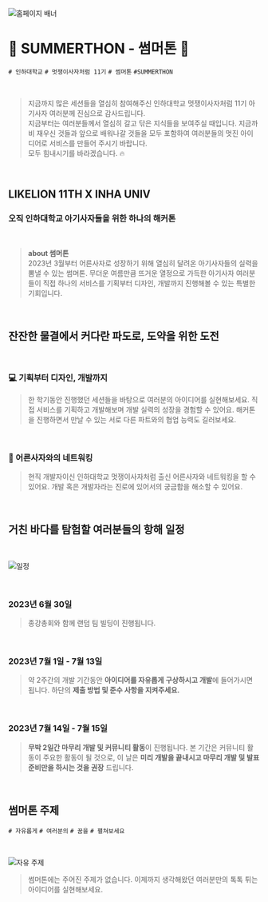 ![홈페이지 배너](https://github.com/Likelion-Inha-11/summerthon-readme/assets/79556112/4317b24c-570f-490a-aa35-c6169f671cf3)
# 🌊 SUMMERTHON - 썸머톤 🌊
`# 인하대학교` `# 멋쟁이사자처럼 11기` `# 썸머톤` `#SUMMERTHON`

<br/>

> 지금까지 많은 세션들을 열심히 참여해주신 인하대학교 멋쟁이사자처럼 11기 아기사자 여러분께 진심으로 감사드립니다.  
> 지금부터는 여러분들께서 열심히 갈고 닦은 지식들을 보여주실 때입니다. 지금까비 재우신 것들과 앞으로 배워나갈 것들을 모두 포함하여 여러분들의 멋진 아이디어로 서비스를 만들어 주시기 바랍니다.  
> 모두 힘내시기를 바라겠습니다. 🔥 

<br/>

## LIKELION 11TH X INHA UNIV
### 오직 인하대학교 아기사자들을 위한 하나의 해커톤

<br/>

> **about 썸머톤**  
> 2023년 3월부터 어른사자로 성장하기 위해 열심히 달려온 아기사자들의 실력을 뽐낼 수 있는 썸머톤. 무더운 여름만큼 뜨거운 열정으로 가득한 아기사자 여러분들이 직접 하나의 서비스를 기획부터 디자인, 개발까지 진행해볼 수 있는 특별한 기회입니다.

<br/>

## 잔잔한 물결에서 커다란 파도로, 도약을 위한 도전

<br/>

### 💻 기획부터 디자인, 개발까지
> 한 학기동안 진행했던 세션들을 바탕으로 여러분의 아이디어를 실현해보세요. 직접 서비스를 기획하고 개발해보며 개발 실력의 성장을 경험할 수 있어요. 해커톤을 진행하면서 만날 수 있는 서로 다른 파트와의 협업 능력도 길러보세요.

<br/>

### 🦁 어른사자와의 네트워킹
> 현직 개발자이신 인하대학교 멋쟁이사자처럼 출신 어른사자와 네트워킹을 할 수 있어요. 개발 혹은 개발자라는 진로에 있어서의 궁금함을 해소할 수 있어요.

<br/>

## 거친 바다를 탐험할 여러분들의 항해 일정

<br/>

![일정](https://github.com/Likelion-Inha-11/summerthon-readme/assets/79556112/da4a8847-e4b2-48c9-8959-ac8eeb12fc78)

<br/>

### 2023년 6월 30일
> 종강총회와 함께 랜덤 팀 빌딩이 진행됩니다.

<br/>

### 2023년 7월 1일 - 7월 13일
> 약 2주간의 개발 기간동안 **아이디어를 자유롭게 구상하시고 개발**에 들어가시면 됩니다.
> 하단의 **제출 방법 및 준수 사항을 지켜주세요.**

<br/>

### 2023년 7월 14일 - 7월 15일
> **무박 2일간 마무리 개발 및 커뮤니티 활동**이 진행됩니다.
> 본 기간은 커뮤니티 활동이 주요한 활동이 될 것으로, 이 날은 **미리 개발을 끝내시고 마무리 개발 및 발표 준비만을 하시는 것을 권장** 드립니다.

<br/>

## 썸머톤 주제
`# 자유롭게` `# 여러분의` `# 꿈을` `# 펼쳐보세요`

<br/>

![자유 주제](https://github.com/Likelion-Inha-11/summerthon-readme/assets/79556112/6d73e9a9-d2f1-4564-8fac-42b4bf4a14f0)

> 썸머톤에는 주어진 주제가 없습니다. 이제까지 생각해왔던 여러분만의 톡톡 튀는 아이디어를 실현해보세요.

<br/>


